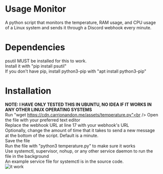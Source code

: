 # Usage Monitor
 A python script that monitors the temperature, RAM usage, and CPU usage of a Linux system and sends it through a Discord webhook every minute.<br />


# Dependencies
psutil MUST be installed for this to work.<br />
Install it with "pip install psutil"<br />
If you don't have pip, install python3-pip with "apt install python3-pip"<br />

# Installation
<b>NOTE: I HAVE ONLY TESTED THIS IN UBUNTU, NO IDEA IF IT WORKS IN ANY OTHER LINUX OPERATING SYSTEMS</b><br />
Run "wget https://cdn.carrionandon.me/assets/temperature.py"<br />
Open the file with your preferred text editor<br />
Replace the webhook URL at line 17 with your webhook's URL<br />
Optionally, change the amount of time that it takes to send a new message at the bottom of the script. Default is a minute.<br />
Save the file<br />
Run the file with "python3 temperature.py" to make sure it works<br />
Use systemctl, supervisor, nohup, or any other service daemon to run the file in the background<br />
An example service file for systemctl is in the source code.<br />
![it work](https://user-images.githubusercontent.com/30084485/223586659-3a030bed-69e8-43c8-8e23-083257df742e.png)
